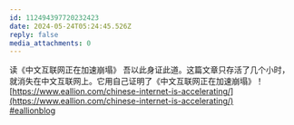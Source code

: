 ```yaml
---
id: 112494397720232423
date: 2024-05-24T05:24:45.526Z
reply: false
media_attachments: 0
---
```


读《中文互联网正在加速崩塌》 吾以此身证此道。这篇文章只存活了几个小时，就消失在中文互联网上。它用自己证明了《中文互联网正在加速崩塌》！[https://www.eallion.com/chinese-internet-is-accelerating/](https://www.eallion.com/chinese-internet-is-accelerating/)  
[#eallionblog](https://e5n.cc/tags/eallionblog)

